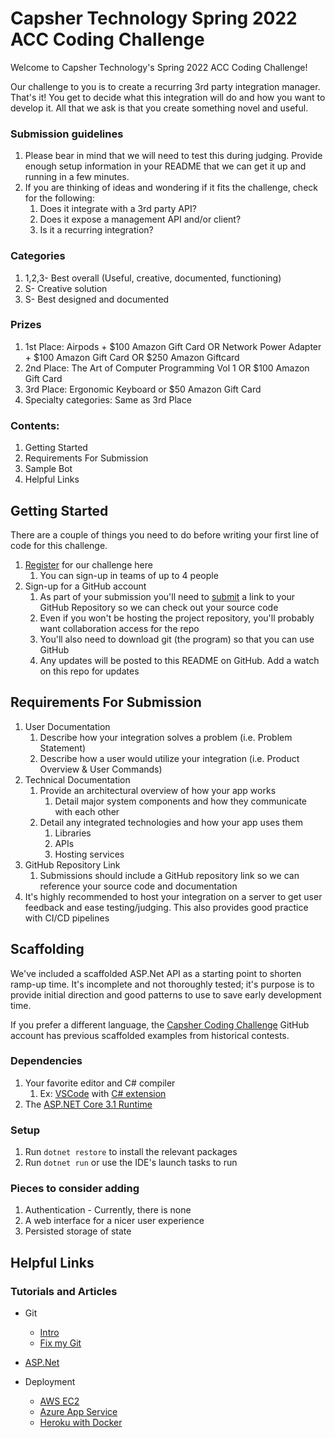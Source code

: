 # Capsher Technology Spring 2022 ACC Coding Challenge

Welcome to Capsher Technology's Spring 2022 ACC Coding Challenge!

Our challenge to you is to create a recurring 3rd party integration manager. That's it! You get to decide what this integration will do and how you want to develop it. All that we ask is that you create something novel and useful.

### Submission guidelines
1. Please bear in mind that we will need to test this during judging. Provide enough setup information in your README that we can get it up and running in a few minutes.
1. If you are thinking of ideas and wondering if it fits the challenge, check for the following:
    1. Does it integrate with a 3rd party API?
    1. Does it expose a management API and/or client?
    1. Is it a recurring integration?

### Categories
1. 1,2,3- Best overall (Useful, creative, documented, functioning)
1. S- Creative solution
1. S- Best designed and documented

### Prizes
1. 1st Place: Airpods + $100 Amazon Gift Card OR Network Power Adapter + $100 Amazon Gift Card OR $250 Amazon Giftcard
1. 2nd Place: The Art of Computer Programming Vol 1 OR $100 Amazon Gift Card
1. 3rd Place: Ergonomic Keyboard or $50 Amazon Gift Card
1. Specialty categories: Same as 3rd Place

### Contents:
1. Getting Started
2. Requirements For Submission
3. Sample Bot
4. Helpful Links

## Getting Started
There are a couple of things you need to do before writing your first line of code for this challenge.
1. [Register](https://docs.google.com/forms/d/e/1FAIpQLSd4rGZYdQqsgcQ8ZjnPXwvrokRvh38P0W1kbPSUfZsxM4-miw/viewform) for our challenge here
    1. You can sign-up in teams of up to 4 people
1. Sign-up for a GitHub account
    1. As part of your submission you'll need to [submit](https://docs.google.com/forms/d/e/1FAIpQLSfr2Oi_QSrYYH5t62tZEK4B6ObFCIW_Y3nKmPuW-IVqaguGkA/viewform) a link to your GitHub Repository so we can check out your source code
    1. Even if you won't be hosting the project repository, you'll probably want collaboration access for the repo
    1. You'll also need to download git (the program) so that you can use GitHub
    1. Any updates will be posted to this README on GitHub. Add a watch on this repo for updates

## Requirements For Submission
1. User Documentation
    1. Describe how your integration solves a problem (i.e. Problem Statement)
    1. Describe how a user would utilize your integration (i.e. Product Overview & User Commands)
1. Technical Documentation
    1. Provide an architectural overview of how your app works
        1. Detail major system components and how they communicate with each other
    1. Detail any integrated technologies and how your app uses them
        1. Libraries
        1. APIs
        1. Hosting services
1. GitHub Repository Link
    1. Submissions should include a GitHub repository link so we can reference your source code and documentation
1. It's highly recommended to host your integration on a server to get user feedback and ease testing/judging. This also provides good practice with CI/CD pipelines

## Scaffolding
We've included a scaffolded ASP.Net API as a starting point to shorten ramp-up time. It's incomplete and not thoroughly tested; it's purpose is to provide initial direction and good patterns to use to save early development time.

If you prefer a different language, the [Capsher Coding Challenge](https://github.com/Capsher-Coding-Challenge) GitHub account has previous scaffolded examples from historical contests.

### Dependencies
1. Your favorite editor and C# compiler
    1. Ex: [VSCode](https://code.visualstudio.com/) with [C# extension](https://marketplace.visualstudio.com/items?itemName=ms-dotnettools.csharp)
1. The [ASP.NET Core 3.1 Runtime](https://dotnet.microsoft.com/en-us/download/dotnet/thank-you/runtime-aspnetcore-3.1.22-windows-hosting-bundle-installer)

### Setup
1. Run `dotnet restore` to install the relevant packages
1. Run `dotnet run` or use the IDE's launch tasks to run

### Pieces to consider adding
1. Authentication - Currently, there is none
1. A web interface for a nicer user experience
1. Persisted storage of state


## Helpful Links

### Tutorials and Articles
* Git
  * [Intro](https://guides.github.com/activities/hello-world/#repository)
  * [Fix my Git](https://sethrobertson.github.io/GitFixUm/fixup.html)
* [ASP.Net](https://docs.microsoft.com/en-us/aspnet/core/introduction-to-aspnet-core?view=aspnetcore-3.1)

* Deployment
  * [AWS EC2](https://docs.aws.amazon.com/AWSEC2/latest/UserGuide/EC2_GetStarted.html)
  * [Azure App Service](https://docs.microsoft.com/en-us/azure/app-service/overview)
  * [Heroku with Docker](https://dev.to/alrobilliard/deploying-net-core-to-heroku-1lfe)
